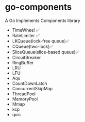 # go-components
A Go Implements Components library

* TimeWheel ✅
* RateLimiter ✅
* LKQueue(lock-free queue)✅
* CQueue(two-lock)✅
* SliceQueue(slice-based queue)✅
* CircuitBreaker
* RingBuffer
* LRU
* LFU
* Aqs
* CountDownLatch
* ConcurrentSkipMap
* ThreadPool
* MemoryPool
* Mmap
* kcp
* quic

